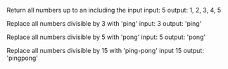 Return all numbers up to an including the input
input: 5
output: 1, 2, 3, 4, 5

Replace all numbers divisible by 3 with 'ping'
input: 3
output: 'ping'

Replace all numbers divisible by 5 with 'pong'
input: 5
output: 'pong'

Replace all numbers divisible by 15 with 'ping-pong'
input 15
output: 'pingpong'
